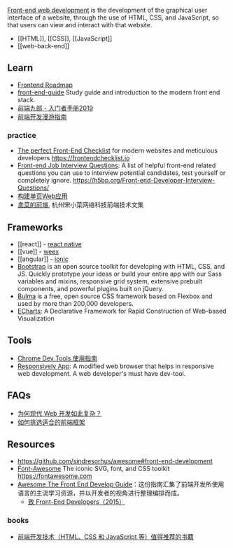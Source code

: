 [Front-end web development](https://en.wikipedia.org/wiki/Front-end_web_development) is the development of the graphical user interface of a website, through the use of HTML, CSS, and JavaScript, so that users can view and interact with that website.

- [[HTML]], [[CSS]], [[JavaScript]]
- [[web-back-end]]



## Learn
- [Frontend Roadmap](https://github.com/kamranahmedse/developer-roadmap#frontend-roadmap)
- [front-end-guide](https://github.com/grab/front-end-guide) Study guide and introduction to the modern front end stack.
- [前端九部 - 入门者手册2019](https://www.yuque.com/fe9/basic)
- [前端开发漫游指南](https://github.com/zenany/zenany.github.io/blob/master/_posts/about_frontend.md)

### practice
- [The perfect Front-End Checklist](https://github.com/thedaviddias/Front-End-Checklist) for modern websites and meticulous developers https://frontendchecklist.io
- [Front-end Job Interview Questions](https://github.com/h5bp/Front-end-Developer-Interview-Questions): A list of helpful front-end related questions you can use to interview potential candidates, test yourself or completely ignore. https://h5bp.org/Front-end-Developer-Interview-Questions/
- [构建单页Web应用](https://github.com/xufei/blog/issues/5)
- [卖菜的前端](https://www.yuque.com/sxc/front), 杭州宋小菜网络科技前端技术文集



## Frameworks
- [[react]] - [react native](react#react-native)
- [[vue]] - [weex](vue#weex)
- [[angular]] - [ionic](https://ionicframework.com/)
- [Bootstrap](https://getbootstrap.com/) is an open source toolkit for developing with HTML, CSS, and JS. Quickly prototype your ideas or build your entire app with our Sass variables and mixins, responsive grid system, extensive prebuilt components, and powerful plugins built on jQuery.
- [Bulma](https://bulma.io/) is a free, open source CSS framework based on Flexbox and used by more than 200,000 developers.
- [ECharts](https://echarts.baidu.com/): A Declarative Framework for Rapid Construction of Web-based Visualization



## Tools
- [Chrome Dev Tools 使用指南](https://wiki.jikexueyuan.com/project/chrome-devtools/overview.html)
- [Responsively App](https://github.com/responsively-org/responsively-app): A modified web browser that helps in responsive web development. A web developer's must have dev-tool.



## FAQs
- [为何现代 Web 开发如此复杂？](https://www.infoq.cn/article/YPEj-1CKSxkVG290iIY0)
- [如何挑选适合的前端框架](https://github.com/RubyLouvre/agate/issues/8#issuecomment-99820791)



## Resources
- https://github.com/sindresorhus/awesome#front-end-development
- [Font-Awesome](https://github.com/FortAwesome/Font-Awesome) The iconic SVG, font, and CSS toolkit https://fontawesome.com
- [Awesome The Front End Develop Guide](https://github.com/icepy/Front-End-Develop-Guide)：这份指南汇集了前端开发所使用语言的主流学习资源，并以开发者的视角进行整理编排而成。
  - [致 Front-End Developers（2015）](https://github.com/icepy/Front-End-Develop-Guide/blob/master/2015letter.md)

### books
- [前端开发技术（HTML、CSS 和 JavaScript 等）值得推荐的书籍](https://www.zhihu.com/question/19809484/answer/1039653836)

